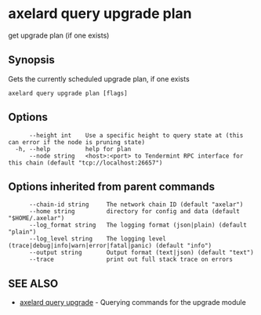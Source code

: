 # axelard query upgrade plan

get upgrade plan (if one exists)

## Synopsis

Gets the currently scheduled upgrade plan, if one exists

```
axelard query upgrade plan [flags]
```

## Options

```
      --height int    Use a specific height to query state at (this can error if the node is pruning state)
  -h, --help          help for plan
      --node string   <host>:<port> to Tendermint RPC interface for this chain (default "tcp://localhost:26657")
```

## Options inherited from parent commands

```
      --chain-id string     The network chain ID (default "axelar")
      --home string         directory for config and data (default "$HOME/.axelar")
      --log_format string   The logging format (json|plain) (default "plain")
      --log_level string    The logging level (trace|debug|info|warn|error|fatal|panic) (default "info")
      --output string       Output format (text|json) (default "text")
      --trace               print out full stack trace on errors
```

## SEE ALSO

- [axelard query upgrade](/cli-docs/v0_27_0/axelard_query_upgrade) - Querying commands for the upgrade module
